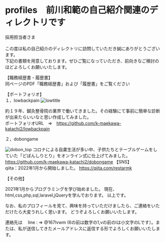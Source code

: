 # profiles　前川和範の自己紹介関連のディレクトリです
採用担当者さま
<br>
<br>
この度は私の自己紹介のディレクトリに訪問していただき誠にありがとうございます。
<br>
下記の書類を用意しております。ぜひご覧になっていただき、前向きなご検討のほどよろしくお願いいたします。

【職務経歴書・履歴書】
<br>
同ページのPDF「職務経歴書」および「履歴書」をご覧ください

【ポートフォリオ】
<br>
１、lowbackpain
![lowtitle](https://user-images.githubusercontent.com/96406041/150726937-2e3654f9-fd59-4b52-84a5-dcf2f9be46d7.PNG)

約１９年、鍼灸整骨院の業界で働いてきました。その経験にて事前に簡単な診断が出来たらいいなと思い作成してみました。
<br>
ポートフォリオURL　⇒　https://github.com/k-maekawa-katachi2/lowbackpain

２，dobongame

![dobon_top](https://user-images.githubusercontent.com/96406041/149598323-247c107c-a10a-4ff0-91e3-3e2938f2a903.PNG)
コロナによる自粛生活が多い中、子供たちとテーブルゲームをしていた「どぼんしりとり」をオンライン式に仕上げてみました。
<br>
https://github.com/k-maekawa-katachi2/dobongame
【SNS】
<br>
qiita：2022年1月から開始しました。
https://qiita.com/restarmk

【その他】
<br>

2021年1月からプログラミングを学び始めました。
現在、html,css,php,sql,laravel,jQueryを学んでおります。
以上です。

なお、私のプロフィールを見て、興味を持っていただけましたら、ご連絡をいただけたら大変うれしく思います。
どうぞよろしくお願いいたします。

連絡先は　
line : => @167lvwm (6の前は数字の1,vの前のlは小文字のLです）。または、私が送信してきたメールアドレスに返信する形でよろしくお願いいたします。

